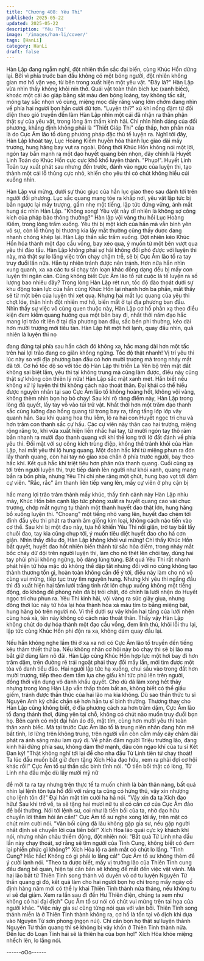 ```yaml
---
title: "Chương 408: Yêu Thi"
published: 2025-05-22
updated: 2025-05-22
description: 'Yêu Thi'
image: '/images/han-li/cover/'
tags: [HanLi]
category: HanLi
draft: false
---
```


Hàn Lập đang ngẫm nghĩ, đột nhiên thần sắc đại biến, cùng Khúc
Hồn dừng lại.
Bởi vì phía truớc ban đầu không có một bóng người, đột nhiên
không gian mơ hồ vặn vẹo, từ bên trong xuất hiện một yêu vật.
"Đây là?" Hàn Lập vừa nhìn thấy không khỏi nín thở.
Quái vật toàn thân bích lục (xanh biếc), khoác một cái áo giáp
bằng sắt màu đen bóng loáng, tay không tấc sắt, móng tay sắc
nhọn vô cùng, miệng mọc đầy răng vàng lởm chởm đang nhìn về
phía hai người bọn hắn cười dữ tợn.
"Luyện thi?" xú khí nồng đậm từ đối diện theo gió truyền đến làm
Hàn Lập nhìn một cái đã nhận ra thân phận thật sự của yêu vật,
trong lòng âm thầm kinh hãi.
Chỉ nhìn hình dáng của đối phương, khẳng định không phải là
"Thiết Giáp Thi" cấp thấp, hơn phân nửa là do Cực Âm lão tổ
dùng phương pháp đặc thù tế luyện ra.
Nghĩ tới đây, Hàn Lập khoát tay, Lục Hoàng Kiếm huyễn hóa
thành lục giao dài mấy trượng, hung hăng bay vụt ra ngoài. Đồng
thời Khúc Hồn không nói một lời, ngón tay bắn mạnh ra một đạo
huyết quang bén nhọn, đây chính là Huyết Linh Toản do Khúc
Hồn cực cực khổ khổ luyện thành.
"Phụp!".
Huyết Linh Toản tuy xuất phát sau nhưng đến trước, đánh vào
ngực của luyện thi, tạo thành một cái lỗ thủng cực nhỏ, khiến cho
yêu thi có chút không hiểu cúi xuống nhìn.

Hàn Lập vui mừng, dưới sự thúc giục của hắn lục giao theo sau
đánh tới trên người đối phương.
Lục sắc quang mang tóe ra khắp nơi, yêu vật lập tức bị bắn
ngược lại mấy trượng, gầm nhẹ một tiếng, lập tức đứng vững,
ánh mắt hung ác nhìn Hàn Lập.
"Không xong! Yêu vật này dĩ nhiên là không sợ công kích của
pháp bảo thông thường?" Hàn lập vội vàng thu hồi Lục Hoàng
Kiếm, trong lòng trầm xuống.
Yêu thi bị một kích của hắn mà vẫn bình yên vô sự, còn lỗ thủng
bị thương kia lấy mắt thường cũng thấy được đang nhanh chóng
khép lại.
Hàn Lập thần sắc trầm xuống. Đột nhiên kéo Khúc Hồn hóa thành
một đạo cầu vồng, bay xéo qua, ý muốn từ một bên vượt qua yêu
thi đào tẩu.
Hàn Lập không phải sợ hãi không đối phó được với luyện thi này,
mà thật sự lo lắng việc trốn chạy chậm trễ, sẽ bị Cực Âm lão tổ ra
tay truy đuổi lần nữa. Hắn tự nhiên tránh được nên tránh.
Hơn nữa hắn nhìn xung quanh, xa xa các tu sĩ chạy tán loạn khác
đồng dạng đều bị mấy con luyện thi ngăn cản. Cũng không biết
Cực Âm lão tổ rút cuộc là tế luyện ra số lượng bao nhiêu đây?
Trong lòng Hàn Lập rét run, tốc độ đào thoát dưới sự khu động
toàn lực của hắn cùng Khúc Hồn lại nhanh hơn ba phần, mắt thấy
sẽ từ một bên của luyện thi xẹt qua.
Nhưng hai mắt lục quang của yêu thi chợt lóe, thân hình đột nhiên
mơ hồ, biến mất ở tại địa phương ban đầu.
Nhìn thấy sự việc vô cùng quen thuộc này, Hàn Lập cơ hồ phản
xạ theo điều kiện đem kiếm quang hướng qua một bên bay đi,
nhất thời năm đạo hắc mang lợi trảo rít lên ở tại địa phương ban
đầu, sắc bén phi thường, kéo dài hơn mười trượng mới tiêu tán.
Hàn Lập hít một hơi lạnh, quay đầu nhìn, quả nhiên là luyện thi nọ

đang đứng tại phía sau hắn cách đó không xa, hắc mang dài hơn
một tấc trên hai lợi trảo đang co giãn không ngừng.
Tốc độ thật nhanh! Vị trí yêu thi lúc này so với địa phương ban
đầu có hơn mười trượng mà trong nháy mắt đã tới.
Cơ hồ tốc độ so với tốc độ Hàn Lập thi triển La Yên bộ trên mặt
đất không sai biệt lắm, yêu thi tại không trung mà cũng làm được,
điều này cũng thật sự không còn thiên lý nữa!
Hàn Lập sắc mặt xanh mét.
Hắn biết nếu không xử lý luyện thi thì không cách nào thoát thân.
Đại khái có thể hiểu được nguyên nhân tại sao Cực Âm lão tổ
không hoảng hốt, không vội vàng, không thèm nhìn bọn họ bỏ
chạy!
Sau khi rõ ràng điểm này, Hàn Lập trong lòng đã quyết, lấy tay vỗ
vào túi trữ vật.
Nhất thời hơn một trăm đạo thanh sắc cùng lưỡng đạo hồng
quang từ trong bay ra, tầng tầng lớp lớp vây quanh hắn.
Sau khi quang hoa thu liễm, lộ ra hai con Huyết ngọc tri chu và
hơn trăm con thanh sắc cự hầu. Các cự viên này thân cao hai
trượng, miệng rộng răng to, khi vừa xuất hiện liền nhấc hai tay, từ
mười ngón tay thô rám bắn nhanh ra mười đạo thanh quang với
khí thế long trời lở đất đánh về phía yêu thi.
Đối mặt với sự công kích trùng điệp, không thể tránh khỏi của
Hàn Lập, hai mắt yêu thi lộ hung quang. Một đoàn hắc khí từ
miệng phun ra đón lấy thanh quang, còn hai tay nó giao xoa chắn
ở phía trước người, bay theo hắc khí.
Kết quả hắc khí triệt tiêu hơn phân nửa thanh quang. Cuối cùng
xạ tới trên người luyện thi, trực tiếp đánh lên người như khói
xanh, quang mang bắn ra bốn phía, nhưng Yêu Thi chỉ nhe răng
một chút, hung bạo vọt tới đám cự viên.
"Rắc, rắc" âm thanh liên tiếp vang lên, mấy cự viên ở phụ cận bị

hắc mang lợi trảo trảm thành mấy khúc, thấy tình cảnh này Hàn
Lập nhíu mày, Khúc Hồn bên cạnh lập tức phóng xuất ra huyết
quang cao vài chục trượng, chớp mắt ngưng tụ thành một thanh
huyết đao thật lớn, hung hăng bổ xuống luyện thi.
"Choang" một tiếng nhỏ vang lên, huyết đao chém tới đỉnh đầu
yêu thi phát ra thanh âm giống kim loại, không cách nào tiến vào
cơ thể.
Sau khi bị một đao này, tựa hồ khiến Yêu Thi nổi giận, trở tay bắt
lấy chuôi đao, tay kia cũng chụp tới, ý muốn tiêu diệt huyết đao
cho hả cơn giận.
Nhìn thấy điều đó, Hàn Lập không khỏi vui mừng!
Chỉ thấy Khúc Hồn bắt quyết, huyết đao hốt nhiên biến thành tử
sắc hỏa diễm, trong nháy mắt bốc cháy dữ dội trên người luyện
thi, làm cho nó thét lên chói tay, dùng hai tay phủi phủi không
ngừng, bộ dáng lúng túng.
Bất quá Yêu Thi rất nhanh phát hiện tử hỏa mặc dù không thể
dập tắt nhưng đối với nó cũng không tạo thành thương tổn gì,
hoàn toàn không cần để ý tới, điều này làm cho nó vô cùng vui
mừng, tiếp tục truy tìm nguyên hung.
Nhưng khi yêu thi ngẩng đầu thì đã xuất hiện hai tấm lưới trắng
tinh rất lớn chụp xuống không một tiếng động, do không đề phòng
nên đã bị trói chặt, đó chính là lưới nhện do Huyết ngọc tri chu
phun ra.
Yêu Thi kinh hãi, vội vàng ra sức giãy giụa, nhưng đồng thời lúc
này tử hỏa lại hóa thành hỏa xà màu tím to bằng miệng bát, hung
hăng bò trên người nó.
Vì thế dưới sự vây khốn hai tầng của lưới nhện cùng hoả xà, tên
này không có cách nào thoát thân.
Thấy vậy Hàn Lập không chút do dự hóa thành một đạo cầu
vồng, đem linh thú, khôi lỗi thu lại, lập tức cùng Khúc Hồn phi độn
ra xa, không dám quay đầu lại.

Nếu hắn không nghe lầm thì ở xa xa nơi có Cực Âm lão tổ truyền
đến tiếng kêu thảm thiết thứ ba.
Nếu không nhân cơ hội này bỏ chạy thì sẽ bị lão ma bắt giữ dùng
làm nô đãi.
Hàn Lập cùng Khúc Hồn hợp lực một hơi bay đi hơn trăm dặm,
trên đường rẽ trái ngoặt phải thay đổi mấy lần, mới tìm được một
tòa vô danh tiểu đảo.
Hai người lập tức hạ xuống, chui sâu vào trong đất hơn mười
trượng, tiếp theo đem tấm lụa che giấu khí tức phủ lên trên
người, đồng thời vận dụng vô danh khẩu quyết.
Cho dù đã làm xong hết thảy nhưng trong lòng Hàn Lập vẫn thấp
thỏm bất an, không biết có thể giấu giếm, tránh được thần thức
của hai lão ma kia không. Dù sao thần thức tu sĩ Nguyên Anh kỳ
chắc chắn sẽ hơn hẳn tu sĩ bình thường.
Thương thay cho Hàn Lập cũng không biết, ở địa phương cách
xa hơn trăm dặm, Cực Âm lão tổ đang thảnh thơi, đứng yên tại
chỗ, không có chút nào muốn truy đuổi bọn họ.
Bên cạnh có một đại hán áo đỏ, mặt tím, cùng hơn mười yêu thi
toàn thân xanh biếc.
Mà tại trước Cực Âm lão tổ là trung niên nhân đang hôn mê bất
tỉnh, lơ lửng trên không trung, trên người vẫn còn cắm mấy cây
châm dài phát ra ánh sáng màu lam quỷ dị.
Về phần đám người Triệu trưởng lão, đang kinh hãi đứng phía
sau, không dám thở mạnh, đâu còn ngạo khí của tu sĩ Kết Đan
kỳ!
"Thật không nghĩ tới lại để cho nha đầu Tử Linh tiên tử chạy thoát!
Ta lúc đầu muốn bắt giữ đem tặng Xích Hỏa đạo hữu, xem ra phải
đợi cơ hội khác rồi!" Cực Âm tổ sư thần sắc bình tĩnh nói.
"Ô tiền bối thật có lòng, Tử Linh nha đầu mặc dù lấy mười mỹ nữ

để mời ta ra tay nhưng trên thực tế ta muốn chính là bản thân
nàng, bất quá nhìn lại lệnh tôn tựa hồ đối với nàng ta cũng có
hứng thú, vậy xin nhượng cho lệnh tôn đi!" Đại hán mặt tím cười
ha hả nói.
"Vậy xin đa tạ Xích đạo hữu! Sau khi trở về, ta sẽ tặng hai mươi
nữ tu sĩ có căn cơ của Cực Âm đảo để bồi thường. Nói tới lệnh
sư, coi như là tiền bối của ta, nhờ đạo hữu chuyển lời thăm hỏi ân
cần!" Cực Âm tổ sư nghe xong lời ấy, trên mặt có chút mỉm cười
nói.
"Vãn bối cũng đã lâu không gặp gia sư, nếu gặp người nhất định
sẽ chuyển lời của tiền bối!" Xích Hỏa lão quái cực kỳ khách khí
nói, nhưng nhãn châu thiểm động, đột nhiên nói:
"Bất quá Tử Linh nha đầu lần này chạy thoát, sợ rằng sẽ tìm
người của Tinh Cung, không biết có đem lại phiền phức gì
không?" Xích Hỏa lộ ra ánh mắt có chút lo lắng.
"Tinh Cung? Hắc hắc! Không có gì phải lo lắng cả!" Cực Âm tổ sư
không thèm để ý cười lạnh nói.
"Theo ta được biết, mấy vị trưởng lão của Thiên Tinh cung đều
đang bế quan, hiện tại căn bản sẽ không để mắt đến việc vặt
vãnh. Mà hai lão bất tử Thiên Tinh song thánh vô duyên vô cớ tu
luyện Nguyên Từ thần quang gì đó, kết quả làm cho hai người
bọn họ chỉ trong mấy ngày cố định hàng năm mới có thể ly khai
Thiên Tinh thành nửa tháng, nếu không tu vi sẽ đại giảm. Xem ra
lần sau đi đến Hư Thiên điện, chúng ta xem như không có hai đại
địch" Cực Âm tổ sư nói có chút vui mừng trên tai họa của người
khác.
"Việc này gia sư cũng từng nói qua với vãn bối. Thiên Tinh song
thánh miễn là ở Thiên Tinh thành không ra, cơ hồ là tồn tại vô địch
khi dựa vào Nguyên Từ sơn phong (ngọn núi). Chỉ cần bọn họ
thật sự luyện thành Nguyên Từ thần quang thì sẽ không bị vây
khốn ở Thiên Tinh thành nữa. Đến lúc đó Loạn Tinh hải sẽ là thiên
hạ của bọn họ!" Xích Hỏa khóe miệng nhếch lên, lo lắng nói.

------oOo------
